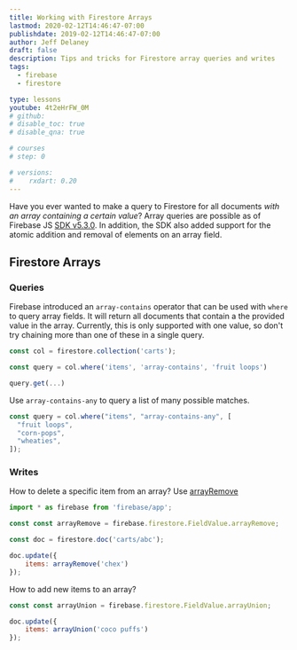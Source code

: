 ```yaml
---
title: Working with Firestore Arrays
lastmod: 2020-02-12T14:46:47-07:00
publishdate: 2019-02-12T14:46:47-07:00
author: Jeff Delaney
draft: false
description: Tips and tricks for Firestore array queries and writes
tags:
  - firebase
  - firestore

type: lessons
youtube: 4t2eHrFW_0M
# github:
# disable_toc: true
# disable_qna: true

# courses
# step: 0

# versions:
#    rxdart: 0.20
---
```


Have you ever wanted to make a query to Firestore for all documents _with an array containing a certain value_? Array queries are possible as of Firebase JS [SDK v5.3.0](https://firebase.google.com/support/release-notes/js). In addition, the SDK also added support for the atomic addition and removal of elements on an array field.

## Firestore Arrays

### Queries

Firebase introduced an `array-contains` operator that can be used with `where` to query array fields. It will return all documents that contain a the provided value in the array. Currently, this is only supported with one value, so don't try chaining more than one of these in a single query.

```js
const col = firestore.collection('carts');

const query = col.where('items', 'array-contains', 'fruit loops')

query.get(...)
```

Use `array-contains-any` to query a list of many possible matches.

```js
const query = col.where("items", "array-contains-any", [
  "fruit loops",
  "corn-pops",
  "wheaties",
]);
```

### Writes

How to delete a specific item from an array? Use [arrayRemove](https://firebase.google.com/docs/reference/android/com/google/firebase/firestore/FieldValue.html#public-static-fieldvalue-arrayremove-object...-elements)

```js
import * as firebase from 'firebase/app';

const const arrayRemove = firebase.firestore.FieldValue.arrayRemove;

const doc = firestore.doc('carts/abc');

doc.update({
    items: arrayRemove('chex')
});
```

How to add new items to an array?

```js
const const arrayUnion = firebase.firestore.FieldValue.arrayUnion;

doc.update({
    items: arrayUnion('coco puffs')
});
```

